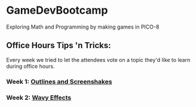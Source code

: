 # GameDevBootcamp
Exploring Math and Programming by making games in PICO-8

## Office Hours Tips 'n Tricks:
Every week we tried to let the attendees vote on a topic they'd like to learn during office hours.

### Week 1: [Outlines and Screenshakes](tips_n_tricks/week1.md)
### Week 2: [Wavy Effects](tips_n_tricks/week2.md)
